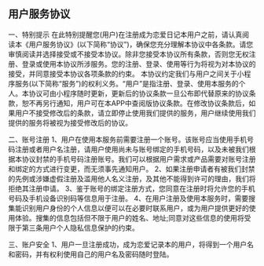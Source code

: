 ## 用户服务协议
 一、特别提示
在此特别提醒您(用户)在注册成为恋爱日记本用户之前，请认真阅读本《用户服务协议》(以下简称“协议”)，确保您充分理解本协议中各条款。请您审慎阅读并选择接受或不接受本协议。除非您接受本协议所有条款，否则您无权注册、登录或使用本协议所涉服务。您的注册、登录、使用等行为将视为对本协议的接受，并同意接受本协议各项条款的约束。
本协议约定我们与用户之间关于小程序服务(以下简称“服务”)的权利义务。“用户”是指注册、登录、使用本服务的个人。本协议可由小程序随时更新，更新后的协议条款一旦公布即代替原来的协议条款，恕不再另行通知，用户可在本APP中查阅版协议条款。在修改协议条款后，如果用户不接受修改后的条款，请立即停止使用我们提供的服务，用户继续使用我们提供的服务将被视为接受修改后的协议。

二、账号注册
1、用户在使用本服务前需要注册一个账号。该账号应当使用手机号码注册或者用户名注册，请用户使用尚未与账号绑定的手机号码，以及未被我们根据本协议封禁的手机号码注册账号。我们可以根据用户需求或产品需要对账号注册和绑定的方式进行变更，而无须事先通知用户。
2、如果注册申请者有被我们封禁的先例或涉嫌虚假注册及滥用他人名义注册，及其他不能得到许可的理由，我们将拒绝其注册申请。
3、鉴于账号的绑定注册方式，您同意在注册时将允许您的手机号码及手机设备识别码等信息用于注册。
4、在用户注册及使用本服务时，需要搜集能识别用户身份的个人信息以便可以在必要时联系用户，或为用户提供更好的使用体验。搜集的信息包括但不限于用户的姓名、地址;同意对这些信息的使用将受限于第三条用户个人隐私信息保护的约束。

三、账户安全
1、用户一旦注册成功，成为恋爱记录本的用户，将得到一个用户名和密码，并有权利使用自己的用户名及密码随时登陆。 